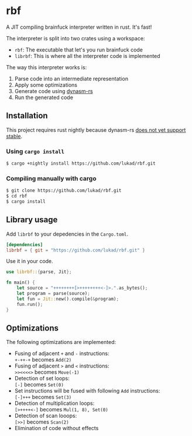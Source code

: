 # rbf

A JIT compiling brainfuck interpreter written in rust. It's fast!

The interpreter is split into two crates using a workspace:

* `rbf`: The executable that let's you run brainfuck code
* `librbf`: This is where all the interpreter code is implemented

The way this interpreter works is:

1. Parse code into an intermediate representation
2. Apply some optimizations
3. Generate code using [dynasm-rs](https://github.com/CensoredUsername/dynasm-rs)
4. Run the generated code

## Installation

This project requires rust nightly because dynasm-rs
[does not yet support stable](https://github.com/CensoredUsername/dynasm-rs/issues/31).

### Using `cargo install`

``` bash
$ cargo +nightly install https://github.com/lukad/rbf.git
```

### Compiling manually with cargo

``` bash
$ git clone https://github.com/lukad/rbf.git
$ cd rbf
$ cargo install
```

## Library usage

Add `librbf` to your depedencies in the `Cargo.toml`.

``` toml
[dependencies]
librbf = { git = "https://github.com/lukad/rbf.git" }
```

Use it in your code.

``` rust
use librbf::{parse, Jit};

fn main() {
    let source = "++++++++[>++++++++<-]>.".as_bytes();
    let program = parse(source);
    let fun = Jit::new().compile(&program);
    fun.run();
}
```

## Optimizations

The following optimizations are implemented:

* Fusing of adjacent `+` and `-` instructions:  
  `+-++-+` becomes `Add(2)`
* Fusing of adjacent `>` and `<` instructions:  
  `>><<<<>` becomes `Move(-1)`
* Detection of set loops:  
  `[-]` becomes `Set(0)`
* Set instructions will be fused with following `Add` instructions:  
  `[-]+++` becomes `Set(3)`
* Detection of multiplication loops:  
  `[>++++<-]` becomes `Mul(1, 8), Set(0)`
* Detection of scan looops:  
  `[>>]` becomes `Scan(2)`
* Elimination of code without effects
